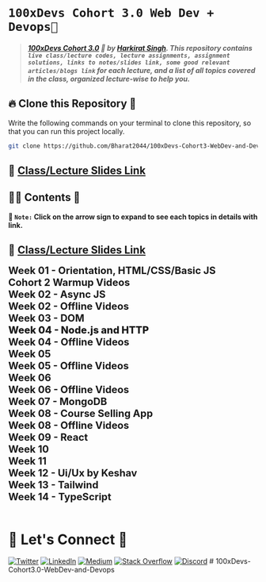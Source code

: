 # **`100xDevs Cohort 3.0 Web Dev + Devops🚀`**

> #### **_[100xDevs Cohort 3.0](https://app.100xdevs.com/) 🚀 by [Harkirat Singh](https://x.com/kirat_tw). This repository contains `live class/lecture codes, lecture assignments, assignment solutions, links to notes/slides link, some good relevant articles/blogs link` for each lecture, and a list of all topics covered in the class, organized lecture-wise to help you._**

<!-- ## [`100xDevs (Harkirat) Cohort 3.0 Web3` GitHub Repository Link](https://github.com/Bharat2044/100xDevs-Cohort3-Web3) -->

## 🔥 **Clone this Repository** 💫

Write the following commands on your terminal to clone this repository, so that you can run this project locally.

```bash
git clone https://github.com/Bharat2044/100xDevs-Cohort3-WebDev-and-Devops.git
```

## 🔗 [**Class/Lecture Slides Link**](./Lecture%20Slides.md)

## 👨‍💻 **Contents** 👀

**📌 `Note:` Click on the arrow sign to expand to see each topics in details with link.**

## 🔗 [**Class/Lecture Slides Link**](./Lecture%20Slides.md)

<details>
<summary style="display: inline; font-size: 20px; font-weight: 700; cursor: pointer;" title="Click on me to Expand">Week 01 - Orientation, HTML/CSS/Basic JS</summary>

## 📚 [ Week 01 - Orientation, HTML/CSS/Basic JS](./Week%2001%20-%20Orientation,%20HTML,CSS,Basic%20JS/)

### 💻 [**1.1 - Web Dev + Devops Orientation**](./Week%2001%20-%20Orientation,%20HTML,CSS,Basic%20JS/1.1%20-%20Web%20Dev%20+%20Devops%20Orientation/)

> **`Topics Covered:` HTML Basic -** Tags, Attributes, title, body, div, span, h1-h6, b, i, u, br, a, center, img, input, button... & **CSS Basic -** inline css, external css, color, background-color, selectors, class, id, font-size, font-weigth, border, padding, margin, flexbox... & **Build some part of VS Code Landing Page**.

-   👨‍💻 [**Lecture Codes**](./Week%2001%20-%20Orientation,%20HTML,CSS,Basic%20JS/1.1%20-%20Web%20Dev%20+%20Devops%20Orientation/Lecture%20Codes/)
-   📖 [**Notes/Slides & Articles/Blogs Link**](./Week%2001%20-%20Orientation,%20HTML,CSS,Basic%20JS/1.1%20-%20Web%20Dev%20+%20Devops%20Orientation/1.1%20-%20Web%20Dev%20+%20Devops%20Orientation%20Notes.md)
-   📝 [**Lecture Assignment**](./Week%2001%20-%20Orientation,%20HTML,CSS,Basic%20JS/1.1%20-%20Web%20Dev%20+%20Devops%20Orientation/1.1%20-%20Web%20Dev%20+%20Devops%20Orientation%20Assignment.md)
-   🖥️ [**Assignment Solution**](./Week%2001%20-%20Orientation,%20HTML,CSS,Basic%20JS/1.1%20-%20Web%20Dev%20+%20Devops%20Orientation/Assignment%20Solution/)
    -   [VS Code Landing Page Clone Live Link 🚀](https://vscode-clone-bharat.vercel.app/)

### 💻 [**1.2 - Basics of JavaScript**](./Week%2001%20-%20Orientation,%20HTML,CSS,Basic%20JS/1.2%20-%20Basics%20of%20JavaScript/)

> **`Topics Covered:` JavaScript Basic -** Interpreted, Compiled Time Language, Dynamically Typed, Single threaded, Multithreading, Garbage collector, JavaScript Synatx, Variables, var, let, const, datatypes, numer, string, boolean, operators, functions, if/else, loops, objects, arrays, array of objects, object of objects, problem solving and solved assignment problems.

-   👨‍💻 [**Lecture Codes**](./Week%2001%20-%20Orientation,%20HTML,CSS,Basic%20JS/1.2%20-%20Basics%20of%20JavaScript/Lecture%20Codes/)
-   📖 [**Notes/Slides & Articles/Blogs Link**](./Week%2001%20-%20Orientation,%20HTML,CSS,Basic%20JS/1.2%20-%20Basics%20of%20JavaScript/1.2%20-%20Basics%20of%20JavaScript%20Notes.md)
-   📝 [**Lecture Assignment**](./Week%2001%20-%20Orientation,%20HTML,CSS,Basic%20JS/1.2%20-%20Basics%20of%20JavaScript/1.2%20-%20Basics%20of%20JavaScript%20Assignment.md)
-   🖥️ [**Assignment Solution**](./Week%2001%20-%20Orientation,%20HTML,CSS,Basic%20JS/1.2%20-%20Basics%20of%20JavaScript/Assignment%20Solution/)
    -   [Zerodha Landing Page Clone Live Link 🚀](https://zerodha-clone-bharat.vercel.app/)

</details>

<details>
<summary style="display: inline; font-size: 20px; font-weight: 700; cursor: pointer;" title="Click on me to Expand">Cohort 2 Warmup Videos</summary>

## 📚 [Cohort 2 Warmup Videos](./Cohort%202%20Warmup%20Videos/)

> **`Topics Covered`: VS Code Installation & HTML Basic -** Tags, Attributes, Heading(h1-h6), div, span, title, body, head, p, img, a, input, button,b, br, center... & **CSS Basic -** Inline CSS, color, id, class, selector, color, background-color, font-size, font-weight, padding, margin, text-align, border, border-radius, box-shadow, float, flexbox & **Build Some Part of Zerodha Landing Page**.

-   💻 [**Intro, Setting up your IDE**](./Cohort%202%20Warmup%20Videos/1.%20Intro,%20Setting%20up%20your%20IDE/)
-   💻 [**Basic HTML (Tags and Attributes)**](./Cohort%202%20Warmup%20Videos/2.%20Basic%20HTML%20-%20Tags%20and%20Attributes/)
-   💻 [**Basic CSS**](./Cohort%202%20Warmup%20Videos/3.%20Basic%20CSS/)
-   📖 [**Notes/Slides & Articles/Blogs Link**](./Cohort%202%20Warmup%20Videos/Cohort%202%20Warmup%20Videos%20Notes.md)
-   📝 [**Lecture Assignment**](./Cohort%202%20Warmup%20Videos/Cohort%202%20Warmup%20Videos%20Assignment.md)
-   👨‍💻 [**Assignment Solution**](./Cohort%202%20Warmup%20Videos/Assignment%20Solution/)
    -   [Zerodha Landing Page Clone Live Link 🚀](https://zerodha-clone-bharat.vercel.app/)
    -   [Portfolio Returns Calculator Live Link 🚀](https://compound-interest-calculator-psi.vercel.app/)

</details>

<details>
<summary style="display: inline; font-size: 20px; font-weight: 700; cursor: pointer;" title="Click on me to Expand">Week 02 - Async JS</summary>

## 📚 [Week 02 - Async JS](./Week%2002%20-%20Async%20JS/)

### 💻 [**2.1 - Async JS**](./Week%2002%20-%20Async%20JS/2.1%20-%20Async%20JS/)

> **`Topics Covered:`** Synchronous, Asynchronous Code, I/O heavy operations, fs Module, fs.readFile, fs.readFileSync, I/O bound tasks vs CPU bound tasks, Functional Arguments, Callbacks, setTimeout, Call Stack... & Solve Some Problems.

-   👨‍💻 [**Lecture Codes**](./Week%2002%20-%20Async%20JS/2.1%20-%20Async%20JS/Lecture%20Codes/)
-   📖 [**Notes/Slides & Articles/Blogs Link**](./Week%2002%20-%20Async%20JS/2.1%20-%20Async%20JS/2.1%20-%20Async%20JS%20Notes.md)
-   📝 [**Lecture Assignment**](./Week%2002%20-%20Async%20JS/2.1%20-%20Async%20JS/2.1%20-%20Async%20JS%20Assignment.md)
-   🖥️ [**Assignment Solution**](./Week%2002%20-%20Async%20JS/2.1%20-%20Async%20JS/Assignment%20Solution/)

### 💻 [**2.2 - Promises**](./Week%2002%20-%20Async%20JS/2.2%20-%20Promises/)

> **`Topics Covered:`** Class and Object, Date & Map Class, Callback, setTimeOut, Promise Class, Creating promisified version of fs.readFile and Solve Some Problems.

-   👨‍💻 [**Lecture Codes**](./Week%2002%20-%20Async%20JS/2.2%20-%20Promises/Lecture%20Codes/)
-   📖 [**Notes/Slides & Articles/Blogs Link**](./Week%2002%20-%20Async%20JS/2.2%20-%20Promises/2.2%20-%20Promises%20Notes.md)
-   📝 [**Lecture Assignment**](./Week%2002%20-%20Async%20JS/2.2%20-%20Promises/2.2%20-%20Promises%20Assignment.md)
-   🖥️ [**Assignment Solution**](./Week%2002%20-%20Async%20JS/2.2%20-%20Promises/Assignment%20Solution/)

</details>

<details>
<summary style="display: inline; font-size: 20px; font-weight: 700; cursor: pointer;" title="Click on me to Expand">Week 02 - Offline Videos</summary>

## 📚 [Week 02 - Offline Videos](./Week%2002%20-%20Offline%20Videos/)

> **`Topics Covered:`** Node.js Installation, Linux Command Basic and Advanced(cd, pwd, ls, touch, mkdir, rm, mv, cat, cp, chmod, echo, head, tail, |, wc, grep, history), Bash Scripting, Vim Editor, How to solve Assignment, Solve Basic CSS Assignment, VSCode Landing Page, Callback Hell, setTimeout(), async/await, Promisified Version of readFile using async/await and Solved Some Problems

-   💻 [**1. Bash and Terminals (Basics)**](<./Week%2002%20-%20Offline%20Videos/1.%20Bash%20and%20Terminals%20(Basics)>)
-   💻 [**2. Bash Advance (Laisha)**](./Week%2002%20-%20Offline%20Videos/2.%20Bash%20Advance/)
-   💻 [**3. Installing Node.js, How to solve an assignment**](./Week%2002%20-%20Offline%20Videos/3.%20Installing%20Node.js,%20How%20to%20solve%20an%20assignment/)
-   💻 [**4. Solving VSCode Assignment**](./Week%2002%20-%20Offline%20Videos/4.%20Solving%20VSCode%20Assignment/)
-   💻 [**5. Callback hell, Rejects and async-await**](./Week%2002%20-%20Offline%20Videos/5.%20Callback%20hell,%20Rejects%20and%20async-await/)
-   📖 [**Notes/Slides & Articles/Blogs Link**](./Week%2002%20-%20Offline%20Videos/Week%2002%20-%20Offline%20Videos%20Notes.md)
-   📝 [**Lecture Assignment**](./Week%2002%20-%20Offline%20Videos/Week%2002%20-%20Offline%20Videos%20Assignment.md)
-   🖥️ [**Assignment Solution**](./Week%2002%20-%20Offline%20Videos/Assignment%20Solution/)
    -   [Whole Page of VS Code Clone Live Link 🚀](https://vscode-clone-bharat.vercel.app/)
-   📒[**Cohort 3.0 - GitHub Assignment Repository Link**](https://github.com/100xdevs-cohort-3/assignments)

</details>

<details>
<summary style="display: inline; font-size: 20px; font-weight: 700; cursor: pointer;" title="Click on me to Expand">Week 03 - DOM</summary>

## 📚 [Week 03 - DOM](./Week%2003%20-%20DOM/)

### 💻 [**3.1 - DOM Simple**](./Week%2003%20-%20DOM/3.1%20-%20DOM%20Simple/)

> **`Topics Covered:`** What is DOM, Why DOM, Static HTML, Dynamic HTML, Fetching Elements(querySelector, querySelectorAll, getElementById, getElementByClassName, getElementsByClassName), Updating elements(Create Stop Watch), Deleting elements(removeChild), Adding elements(createElement, appendChild) and Build Simple Todo App.

-   👨‍💻 [**Lecture Codes**](./Week%2003%20-%20DOM/3.1%20-%20DOM%20Simple/Lecture%20Codes/)
-   📖 [**Notes/Slides & Articles/Blogs Link**](./Week%2003%20-%20DOM/3.1%20-%20DOM%20Simple/Week%2003%20-%20DOM%20Manipulation%20Notes.md)
-   📝 [**Lecture Assignment**](./Week%2003%20-%20DOM/3.1%20-%20DOM%20Simple/Week%2003%20-%20DOM%20Manipulation%20Assignment.md)
-   🖥️ [**Assignment Solution**](./Week%2003%20-%20DOM/3.1%20-%20DOM%20Simple/Assignment%20Solution/)
    -   [Todo App using JavaScript Live Link 🚀](https://todo-list-bharat.vercel.app/)

### 💻 [**3.2 - DOM Advance**](./Week%2003%20-%20DOM/3.2%20-%20DOM%20Advance/)

> **`Topics Covered:`** Complex DOM Manipulation, State Derived Frontends, State Derived Rendering, Component, State variable, render, and Build Simple Todo App with Add, Update and Delete Functionality.

-   👨‍💻 [**Lecture Codes**](./Week%2003%20-%20DOM/3.2%20-%20DOM%20Advance/Lecture%20Codes/)
-   📖 [**Notes/Slides & Articles/Blogs Link**](./Week%2003%20-%20DOM/3.2%20-%20DOM%20Advance/3.2%20-%20DOM%20Advance%20Notes.md)
-   📝 [**Lecture Assignment**](./Week%2003%20-%20DOM/3.2%20-%20DOM%20Advance/3.2%20-%20DOM%20Advance%20Assignment.md)
-   🖥️ [**Assignment Solution**](./Week%2003%20-%20DOM/3.2%20-%20DOM%20Advance/Assignment%20Solution/)
    -   [Todo App using ReactJS Live Link 🚀](https://todo-list2-bharat.vercel.app/)

</details>

<details>
<summary style="display: inline; font-size: 20px; font-weight: 800; cursor: pointer;" title="Click on me to Expand">Week 04 - Node.js and HTTP</summary>

## 📚 [Week 04 - Node.js and HTTP](./Week%2004%20-%20Node.js%20and%20HTTP/)

### 💻 [**4.1 - Node.js, Bun and JS Runtimes**](./Week%2004%20-%20Node.js%20and%20HTTP/4.1%20-%20Node.js,%20Bun%20and%20JS%20Runtimes/)

> **`Topics Covered:`** What is Node.js, V8 Engine, Bun JavaScript Runtime, Node.js Project, npm, chalk module, Internal and External Packages, `package.json` & `package-lock.json` file & Solved Some Problems.

-   👨‍💻 [**Lecture Codes**](./Week%2004%20-%20Node.js%20and%20HTTP/4.1%20-%20Node.js,%20Bun%20and%20JS%20Runtimes/Lecture%20Codes/)
-   📖 [**Notes/Slides & Articles/Blogs Link**](./Week%2004%20-%20Node.js%20and%20HTTP/4.1%20-%20Node.js,%20Bun%20and%20JS%20Runtimes/4.1%20-%20Node.js,%20Bun%20and%20JS%20Runtimes%20Notes.md)
-   📝 [**Lecture Assignment**](./Week%2004%20-%20Node.js%20and%20HTTP/4.1%20-%20Node.js,%20Bun%20and%20JS%20Runtimes/4.1%20-%20Node.js,%20Bun%20and%20JS%20Runtimes%20Assignment.md)
-   🖥️ [**Assignment Solution**](./Week%2004%20-%20Node.js%20and%20HTTP/4.1%20-%20Node.js,%20Bun%20and%20JS%20Runtimes/Assignment%20Solution/)

### 💻 [**4.2 - HTTP Servers**](./Week%2004%20-%20Node.js%20and%20HTTP/4.2%20-%20HTTP%20Servers/)

> **`Topics Covered:`** HTTP Protocols, Request Response Model, Ports, Methods (GET, POST, PUT, DELETE), Response, Status Code, (2xx, 3xx, 4xx, 5xx), Body, Routes, Headers, Clients (Browser & Postman) and Created our First HTTP Server using Express.

-   👨‍💻 [**Lecture Codes**](./Week%2004%20-%20Node.js%20and%20HTTP/4.2%20-%20HTTP%20Servers/Lecture%20Codes/)
-   📖 [**Notes/Slides & Articles/Blogs Link**](./Week%2004%20-%20Node.js%20and%20HTTP/4.2%20-%20HTTP%20Servers/4.2%20-%20HTTP%20Servers%20Notes.md)
-   📝 [**Lecture Assignment**](./Week%2004%20-%20Node.js%20and%20HTTP/4.2%20-%20HTTP%20Servers/4.2%20-%20HTTP%20Servers%20Assignment.md)
-   🖥️ [**Assignment Solution**](./Week%2004%20-%20Node.js%20and%20HTTP/4.2%20-%20HTTP%20Servers/Assignment%20Solution/)
    - [Todo App Project🚀](./Week%2004%20-%20Node.js%20and%20HTTP/4.2%20-%20HTTP%20Servers/Assignment%20Solution/Assignment%201%20Solution%20-%20todo%20app/)
    - [File Based Todo App Project🚀](./Week%2004%20-%20Node.js%20and%20HTTP/4.2%20-%20HTTP%20Servers/Assignment%20Solution/Assignment%202%20Solution%20-%20file%20based%20todo%20app/)

</details>

<details>
<summary style="display: inline; font-size: 20px; font-weight: 700; cursor: pointer;" title="Click on me to Expand">Week 04 - Offline Videos

</summary>

## 📚 [Week 04 - Offline Videos](./Week%2004%20-%20Offline%20Videos/)

> **`Topics Covered:`** What and Why express?, Create HTTP Server using Express, Request Methods(GET, POST, PUT, DELETE) Status Code(200, 404, 500, 411, 403), Create Hospital Game Backend. What and Why is Middleware? and Solved Some Problems.

-   💻 [**Express and HTTP Server | Postman**](./Week%2004%20-%20Offline%20Videos/1.%20Express%20and%20HTTP%20Server,%20Postman/)
-   💻 [**Middleware**](./Week%2004%20-%20Offline%20Videos/2.%20Middleware/)
-   📖 [**Notes/Slides & Articles/Blogs Link**](./Week%2004%20-%20Offline%20Videos/Week%2004%20-%20Offline%20Videos%20Notes.md)
-   📝 [**Lecture Assignment**](./Week%2004%20-%20Offline%20Videos/Week%2004%20-%20Offline%20Videos%20Assignment.md)
-   👨‍💻 [**Assignment Solution**](./Week%2004%20-%20Offline%20Videos/Assignment%20Solution/)

</details>

<details>
<summary style="display: inline; font-size: 20px; font-weight: 700; cursor: pointer;" title="Click on me to Expand">Week 05</summary>

## 📚 [Week 05](./Week%2005/)

### 💻 [**5.1 - Headers, Query params and Express**](./Week%2005/5.1%20-%20Headers,%20Query%20params%20and%20Express/)

> **`Topics Covered:`** Recap Last Week(Domain name/IP, Port, Methods, Plaintext vs JSON vs HTML response, Status Codes, Body, Routes, Express), Headers, Fetch API in the Browser, Axios, Query params, Creating our own HTTP Server using Express.

-   👨‍💻 [**Lecture Codes**](./Week%2005/5.1%20-%20Headers,%20Query%20params%20and%20Express/Lecture%20Codes/)
-   📖 [**Notes/Slides & Articles/Blogs Link**](./Week%2005/5.1%20-%20Headers,%20Query%20params%20and%20Express/5.1%20-%20Headers,%20Query%20params%20and%20Express%20Notes.md)
-   📝 [**Lecture Assignment**](./Week%2005/5.1%20-%20Headers,%20Query%20params%20and%20Express/5.1%20-%20Headers,%20Query%20params%20and%20Express%20Assignment.md)
-   🖥️ [**Assignment Solution**](./Week%2005/5.1%20-%20Headers,%20Query%20params%20and%20Express/Assignment%20Solution/)

### 💻 [**5.2 - Middlewares and Cors**](./Week%2005//5.2%20-%20Middlewares%20and%20Cors/)

> **`Topics Covered:`** What and Why Middlewares and How it works?, Route specific middlewares, Inline and Global Middlewares, Commonly used middlewares(`express.json()`, `bodyParser.json()`), `CORS` - Cross origin resource sharing, Why CORS? and Solved Some Problems.

-   👨‍💻 [**Lecture Codes**](./Week%2005//5.2%20-%20Middlewares%20and%20Cors/Lecture%20Codes/)
-   📖 [**Notes/Slides & Articles/Blogs Link**](./Week%2005//5.2%20-%20Middlewares%20and%20Cors/5.2%20-%20Middlewares%20and%20Cors%20Notes.md)
-   📝 [**Lecture Assignment**](./Week%2005//5.2%20-%20Middlewares%20and%20Cors/5.2%20-%20Middlewares%20and%20Cors%20Assignment.md)
-   🖥️ [**Assignment Solution**](./Week%2005//5.2%20-%20Middlewares%20and%20Cors/Assignment%20Solution/)

</details>

<details>
<summary style="display: inline; font-size: 20px; font-weight: 700; cursor: pointer;" title="Click on me to Expand">Week 05 - Offline Videos</summary>

## 📚 [Week 05 - Offline Videos](./Week%2005%20-%20Offline%20Videos/)

> **`Topics Covered:`** Git & GitHub in details, Arrow Functions, map(), reduce(), fetch API, Axios Library, GET, POST, PUT, DELETE request and solved som problems.

-   💻 [**Git and Github**](./Week%2005%20-%20Offline%20Videos/1.%20Git%20and%20Github/)
-   💻 [**Map, Filter and Arrow fns**](./Week%2005%20-%20Offline%20Videos/2.%20Map,%20Filter%20and%20Arrow%20fns/)
-   💻 [**Axios vs Fetch**](./Week%2005%20-%20Offline%20Videos/3.%20Axios%20vs%20Fetch/)
-   📖 [**Notes/Slides & Articles/Blogs Link**](./Week%2005%20-%20Offline%20Videos/Week%2005%20-%20Offline%20Videos%20Notes.md)
-   📝 [**Lecture Assignment**](./Week%2005%20-%20Offline%20Videos/Week%2005%20-%20Offline%20Videos%20Assignment.md)
-   👨‍💻 [**Assignment Solution**](./Week%2005%20-%20Offline%20Videos/Assignment%20Solution/)

</details>

<details>
<summary style="display: inline; font-size: 20px; font-weight: 700; cursor: pointer;" title="Click on me to Expand">Week 06</summary>

## 📚 [Week 06](./Week%2006/)

### 💻 [**6.1 - HTTP Deep Dive**](./Week%2006/6.1%20-%20HTTP%20Deep%20Dive/)

> **`Topics Covered:`** What is authentication?, Auth workflow, Create an express app, Tokens and JWT (JSON Web tokens) based authentication, Tokens vs JWTs, Authorization header.

-   👨‍💻 [**Lecture Codes**](./Week%2006/6.1%20-%20HTTP%20Deep%20Dive/Lecture%20Codes/)
-   📖 [**Notes/Slides & Articles/Blogs Link**](./Week%2006/6.1%20-%20HTTP%20Deep%20Dive/6.1%20-%20HTTP%20Deep%20Dive%20Notes.md)
-   📝 [**Lecture Assignment**](./Week%2006/6.1%20-%20HTTP%20Deep%20Dive/6.1%20-%20HTTP%20Deep%20Dive%20Assignment.md)
-   🖥️ [**Assignment Solution**](./Week%2006/6.1%20-%20HTTP%20Deep%20Dive/Assignment%20Solution/)

### 💻 [**6.2 - Auth and Connecting FE to BE**](./Week%2006/6.2%20-%20Auth%20and%20Connecting%20FE%20to%20BE/)

> **`Topics Covered:`** Revision of Week 6.1, Auth Middleware, logger request, LocalStorage, Connecting Frontend with Backend for Auth App...

-   👨‍💻 [**Lecture Codes**](./Week%2006/6.2%20-%20Auth%20and%20Connecting%20FE%20to%20BE/Lecture%20Codes/)
-   📖 [**Notes/Slides & Articles/Blogs Link**](./Week%2006/6.2%20-%20Auth%20and%20Connecting%20FE%20to%20BE/6.2%20-%20Auth%20and%20Connecting%20FE%20to%20BE%20Notes.md)
-   📝 [**Lecture Assignment**](./Week%2006/6.2%20-%20Auth%20and%20Connecting%20FE%20to%20BE/6.2%20-%20Auth%20and%20Connecting%20FE%20to%20BE%20Assignment.md)
-   🖥️ [**Assignment Solution**](./Week%2006/6.2%20-%20Auth%20and%20Connecting%20FE%20to%20BE/Assignment%20Solution/)
    - [Auth App Project🚀](./Week%2006/6.2%20-%20Auth%20and%20Connecting%20FE%20to%20BE/Assignment%20Solution/Assignment%201%20Solution%20-%20Auth%20App/)
    - [Todo App Backend Project🚀](./Week%2006/6.2%20-%20Auth%20and%20Connecting%20FE%20to%20BE/Assignment%20Solution/Assignment%202%20Solution%20-%20Todo%20App/)

</details>

<details>
<summary style="display: inline; font-size: 20px; font-weight: 700; cursor: pointer;" title="Click on me to Expand">Week 06 - Offline Videos</summary>

## 📚 [Week 06 - Offline Videos](./Week%2006%20-%20Offline%20Videos/)

> **`Topics Covered:`** JWT, Auth, tokens, sign(), decode(), verify() method Error Handling using try/catch block, Input Validation using Zod, MongoDB Installation and Solved Some Problems.

-   💻 [**JWT and Auth Recap**](./Week%2006%20-%20Offline%20Videos/1.%20JWT%20and%20Auth%20Recap/)
-   💻 [**Mongo Installation**](./Week%2006%20-%20Offline%20Videos/2.%20Mongo%20Installation/)
-   📖 [**Notes/Slides & Articles/Blogs Link**](./Week%2006%20-%20Offline%20Videos/Week%2006%20-%20Offline%20Videos%20Notes.md)
-   📝 [**Lecture Assignment**](./Week%2006%20-%20Offline%20Videos/Week%2006%20-%20Offline%20Videos%20Assignment.md)
-   👨‍💻 [**Assignment Solution**](./Week%2006%20-%20Offline%20Videos/Assignment%20Solution/)

</details>

<details>
<summary style="display: inline; font-size: 20px; font-weight: 700; cursor: pointer;" title="Click on me to Expand">Week 07 - MongoDB</summary>

## 📚 [Week 07 - MongoDB](./Week%2007%20-%20MongoDB/)

### 💻 [**7.1 - MongoDB**](./Week%2007%20-%20MongoDB/7.1%20-%20MongoDB/)

> **`Topics Covered:`** What is authentication?, Auth workflow, Create an express app, Tokens and JWT (JSON Web tokens) based authentication, Tokens vs JWTs, Authorization header.

-   👨‍💻 [**Lecture Codes**](./Week%2007%20-%20MongoDB/7.1%20-%20MongoDB/Lecture%20Codes/)
-   📖 [**Notes/Slides & Articles/Blogs Link**](./Week%2007%20-%20MongoDB/7.1%20-%20MongoDB/7.1%20-%20MongoDB%20Notes.md)
-   📝 [**Lecture Assignment**](./Week%2007%20-%20MongoDB/7.1%20-%20MongoDB/7.1%20-%20MongoDB%20Assignment.md)
-   🖥️ [**Assignment Solution**](./Week%2007%20-%20MongoDB/7.1%20-%20MongoDB/Assignment%20Solution/)

### 💻 [**7.2 - Passwords, Zod**](./Week%2007%20-%20MongoDB/7.2%20-%20Passwords,%20Zod/)

> **`Topics Covered:`** Recap of Week 7.1, What is Hashing and Why?, Salting, bcrypt algorithm, Error Handling using try-catch, Input Validation using Zod, ans solved signin and signup endpoints.

-   👨‍💻 [**Lecture Codes**](./Week%2007%20-%20MongoDB/7.2%20-%20Passwords,%20Zod/Lecture%20Codes/)
-   📖 [**Notes/Slides & Articles/Blogs Link**](./Week%2007%20-%20MongoDB/7.2%20-%20Passwords,%20Zod/7.2%20-%20Passwords,%20Zod%20Notes.md)
-   📝 [**Lecture Assignment**](./Week%2007%20-%20MongoDB/7.2%20-%20Passwords,%20Zod/7.2%20-%20Passwords,%20Zod%20Assignment.md)
-   🖥️ [**Assignment Solution**](./Week%2007%20-%20MongoDB/7.2%20-%20Passwords,%20Zod/Assignment%20Solution/)
    - [Todo App Backend Project🚀](./Week%2007%20-%20MongoDB/7.2%20-%20Passwords,%20Zod/Assignment%20Solution/Assignment%202%20Solution%20-%20Todo%20App/)

</details>

<details>
<summary style="display: inline; font-size: 20px; font-weight: 700; cursor: pointer;" title="Click on me to Expand">Week 08 - Course Selling App</summary>

## 📚 [Week 08 - Course Selling App](./Week%2008%20-%20Course%20Selling%20App/)

### 💻 [**8.1 - Backend of Course Selling App**](./Week%2008%20-%20Course%20Selling%20App/8.1%20-%20Backend%20of%20Course%20Selling%20App/)

> **`Topics Covered:`** Created some backend of a `Course Selling App`, project file structure & explore `p5.js-web-editor` github repository.

-   👨‍💻 [**Lecture Codes**](./Week%2008%20-%20Course%20Selling%20App/8.1%20-%20Backend%20of%20Course%20Selling%20App/Lecture%20Codes/)
-   📖 [**Notes/Slides & Articles/Blogs Link**](./Week%2008%20-%20Course%20Selling%20App/8.1%20-%20Backend%20of%20Course%20Selling%20App/8.1%20-%20Backend%20of%20Course%20Selling%20App%20Notes.md)
-   📝 [**Lecture Assignment**](./Week%2008%20-%20Course%20Selling%20App/8.1%20-%20Backend%20of%20Course%20Selling%20App/8.1%20-%20Backend%20of%20Course%20Selling%20App%20Assignment.md)
-   🖥️ [**Assignment Solution**](./Week%2008%20-%20Course%20Selling%20App/8.1%20-%20Backend%20of%20Course%20Selling%20App/Assignment%20Solution/)
    - [Course Selling App Backend Project🚀](./Week%2008%20-%20Course%20Selling%20App/8.1%20-%20Backend%20of%20Course%20Selling%20App/Assignment%20Solution/Assignment%201%20Solution%20-%20Course-Selling-App/)

### 💻 [**8.2 - Backend of Course Selling App - Part 2**](./Week%2008%20-%20Course%20Selling%20App/8.2%20-%20Backend%20of%20Course%20Selling%20App%20-%20Part%202/)

> **`Topics Covered:`** Created complete backend of a `Course Selling App`.

-   👨‍💻 [**Lecture Codes**](./Week%2008%20-%20Course%20Selling%20App/8.2%20-%20Backend%20of%20Course%20Selling%20App%20-%20Part%202/Lecture%20Codes/)
-   📖 [**Notes/Slides & Articles/Blogs Link**](./Week%2008%20-%20Course%20Selling%20App/8.2%20-%20Backend%20of%20Course%20Selling%20App%20-%20Part%202/8.2%20-%20Backend%20of%20Course%20Selling%20App%20-%20Part%202%20Notes.md)
-   📝 [**Lecture Assignment**](./Week%2008%20-%20Course%20Selling%20App/8.2%20-%20Backend%20of%20Course%20Selling%20App%20-%20Part%202/8.2%20-%20Backend%20of%20Course%20Selling%20App%20-%20Part%202%20Assignment.md)
-   🖥️ [**Assignment Solution**](./Week%2008%20-%20Course%20Selling%20App/8.2%20-%20Backend%20of%20Course%20Selling%20App%20-%20Part%202/Assignment%20Solution/)

</details>

<details>
<summary style="display: inline; font-size: 20px; font-weight: 700; cursor: pointer;" title="Click on me to Expand">Week 08 - Offline Videos</summary>

## 📚 [Week 08 - Offline Videos](./Week%2008%20-%20Offline%20Videos/)

### 💻 [**Mongo Deep Dive**](/Week%2008%20-%20Offline%20Videos/Mongo%20Deep%20Dive/)

> **`Topics Covered:`** What and Why databases?, What is MongoDB?, Some good examples, and Created some backend of a `Course Selling Website`.

-   👨‍💻 [**Lecture Codes**](/Week%2008%20-%20Offline%20Videos/Mongo%20Deep%20Dive/Lecture%20Codes/)
-   📖 [**Notes/Slides & Articles/Blogs Link**](/Week%2008%20-%20Offline%20Videos/Mongo%20Deep%20Dive/Mongo%20Deep%20dive%20Notes.md)
-   📝 [**Lecture Assignment**](/Week%2008%20-%20Offline%20Videos/Mongo%20Deep%20Dive/Mongo%20Deep%20dive%20Assignment.md)
-   🖥️ [**Assignment Solution**](/Week%2008%20-%20Offline%20Videos/Mongo%20Deep%20Dive/Assignment%20Solution/)

</details>

<details>
<summary style="display: inline; font-size: 20px; font-weight: 700; cursor: pointer;" title="Click on me to Expand">Week 09 - React</summary>

## 📚 [Week 09 - React](./Week%2009%20-%20React/)

### 💻 [**9.1 - React Basics**](./Week%2009%20-%20React/9.1%20-%20React%20Basics/)

> **`Topics Covered:`** What and Why `React`, Components, State, Re-rendering, What is JSX?, useState, Create `Counter-App` using 3 diffenrnt way 1. DOM, 2. state and component and 3. React, Create Simple Todo App using React.

-   👨‍💻 [**Lecture Codes**](./Week%2009%20-%20React/9.1%20-%20React%20Basics/Lecture%20Codes/)
-   📖 [**Notes/Slides & Articles/Blogs Link**](./Week%2009%20-%20React/9.1%20-%20React%20Basics/9.1%20-%20React%20Basics%20Notes.md)
-   📝 [**Lecture Assignment**](./Week%2009%20-%20React/9.1%20-%20React%20Basics/9.1%20-%20React%20Basics%20Assignment.md)
-   🖥️ [**Assignment Solution**](./Week%2009%20-%20React/9.1%20-%20React%20Basics/Assignment%20Solution/)
    - [Todo App Project🚀](./Week%2009%20-%20React/9.1%20-%20React%20Basics/Assignment%20Solution/Assignment%202%20Solution%20-%20Hard%20Todo%20App/)

### 💻 [**9.2 - React useState**](./Week%2009%20-%20React/9.2%20-%20React%20useState/)

> **`Topics Covered:`** useState and useEffect Hooks, Conditional Rendering, Props, useState Cleanup, Dependency Array, Mounting, Unmounting, Rendering, Create Countdown App...

-   👨‍💻 [**Lecture Codes**](./Week%2009%20-%20React/9.2%20-%20React%20useState/Lecture%20Codes/)
-   📖 [**Notes/Slides & Articles/Blogs Link**](./Week%2009%20-%20React/9.2%20-%20React%20useState/9.2%20-%20React%20useState%20Notes.md)
-   📝 [**Lecture Assignment**](./Week%2009%20-%20React/9.2%20-%20React%20useState/9.2%20-%20React%20useState%20Assignment.md)
-   🖥️ [**Assignment Solution**](./Week%2009%20-%20React/9.2%20-%20React%20useState/Assignment%20Solution/)
    - [Counter App Project🚀](./Week%2009%20-%20React/9.2%20-%20React%20useState/Assignment%20Solution/Assignment%201%20Solution%20-%20Counter%20App/)

### 💻 [**9.3 - React From Basic Part 1 (Recorded)**](./Week%2009%20-%20React/9.3%20-%20React%20From%20Basic%20Part%201%20(Recorded)/)

> **`Topics Covered:`** Create React project locally, Components, Hooks(useState, useEffect), dependency array, cleanup functions, fetch data from API, re-render, props, conditional-rendering...

-   👨‍💻 [**Lecture Codes**](./Week%2009%20-%20React/9.3%20-%20React%20From%20Basic%20Part%201%20(Recorded)/Lecture%20Codes/)
-   📖 [**Notes/Slides & Articles/Blogs Link**](./Week%2009%20-%20React/9.3%20-%20React%20From%20Basic%20Part%201%20(Recorded)/9.3%20-%20React%20From%20Basic%20Part%201%20(Recorded)%20Notes.md)
-   📝 [**Lecture Assignment**](./Week%2009%20-%20React/9.3%20-%20React%20From%20Basic%20Part%201%20(Recorded)/9.3%20-%20React%20From%20Basic%20Part%201%20(Recorded)%20Assignment.md)
-   🖥️ [**Assignment Solution**](./Week%2009%20-%20React/9.3%20-%20React%20From%20Basic%20Part%201%20(Recorded)/Assignment%20Solution/)

### 💻 [**9.4 - React From Basic Part 2 (Recorded)**](./Week%2009%20-%20React/9.4%20-%20React%20From%20Basic%20Part%202%20(Recorded)/)

> **`Topics Covered:`** children-props, lists and keys, inline styling, class-based vs functional component, lifecycle methods, error boundary, react fragment and create some small app...

-   👨‍💻 [**Lecture Codes**](./Week%2009%20-%20React/9.4%20-%20React%20From%20Basic%20Part%202%20(Recorded)/Lecture%20Codes/)
-   📖 [**Notes/Slides & Articles/Blogs Link**](./Week%2009%20-%20React/9.4%20-%20React%20From%20Basic%20Part%202%20(Recorded)/9.4%20-%20React%20From%20Basic%20Part%202%20(Recorded)%20Notes.md)
-   📝 [**Lecture Assignment**](./Week%2009%20-%20React/9.4%20-%20React%20From%20Basic%20Part%202%20(Recorded)/9.4%20-%20React%20From%20Basic%20Part%202%20(Recorded)%20Assignment.md)
-   🖥️ [**Assignment Solution**](./Week%2009%20-%20React/9.4%20-%20React%20From%20Basic%20Part%202%20(Recorded)/Assignment%20Solution/)

</details>

<details>
<summary style="display: inline; font-size: 20px; font-weight: 700; cursor: pointer;" title="Click on me to Expand">Week 10</summary>

## 📚 [Week 10](./Week%2010/)

### 💻 [**10.1 - React Part 2 (SPAs, Routing)**](./Week%2010/10.1%20-%20React%20Part%202%20(SPAs,%20Routing)/)

> **`Topics Covered:`** Single Page Application, Routing(react-router-dom), Layout, useRef Hook, why we need useRef hook, and Create a Clock with start and stop functionality using useRef.

-   👨‍💻 [**Lecture Codes**](./Week%2010/10.1%20-%20React%20Part%202%20(SPAs,%20Routing)/Lecture%20Codes/)
-   📖 [**Notes/Slides & Articles/Blogs Link**](./Week%2010/10.1%20-%20React%20Part%202%20(SPAs,%20Routing)/10.1%20-%20React%20Part%202%20(SPAs,%20Routing)%20Notes.md)
-   📝 [**Lecture Assignment**](./Week%2010/10.1%20-%20React%20Part%202%20(SPAs,%20Routing)/10.1%20-%20React%20Part%202%20(SPAs,%20Routing)%20Assignment.md)
-   🖥️ [**Assignment Solution**](./Week%2010/10.1%20-%20React%20Part%202%20(SPAs,%20Routing)/Assignment%20Solution/)
    - [Allen UI Clone Project🚀](./Week%2010/10.1%20-%20React%20Part%202%20(SPAs,%20Routing)/Assignment%20Solution/allen-clone/)

### 💻 [**10.2 - React Part 3 (Context API, Rolling Up The State)**](./Week%2010/10.2%20-%20React%20Part%203%20(Context%20API,%20Rolling%20Up%20The%20State)/)

> **`Topics Covered:`** Rolling-up the State, unoptimal re-renders, Prop-Drilling, Context API, Recoils state management library...

-   👨‍💻 [**Lecture Codes**](./Week%2010/10.2%20-%20React%20Part%203%20(Context%20API,%20Rolling%20Up%20The%20State)/Lecture%20Codes/)
-   📖 [**Notes/Slides & Articles/Blogs Link**](./Week%2010/10.2%20-%20React%20Part%203%20(Context%20API,%20Rolling%20Up%20The%20State)/10.2%20-%20React%20Part%203%20(Context%20API,%20Rolling%20Up%20The%20State)%20Notes.md)
-   📝 [**Lecture Assignment**](./Week%2010/10.2%20-%20React%20Part%203%20(Context%20API,%20Rolling%20Up%20The%20State)/10.2%20-%20React%20Part%203%20(Context%20API,%20Rolling%20Up%20The%20State)%20Assignment.md)
-   🖥️ [**Assignment Solution**](./Week%2010/10.2%20-%20React%20Part%203%20(Context%20API,%20Rolling%20Up%20The%20State)/Assignment%20Solution/)
    - [Multi-level Dropdown Menu Project🚀](./Week%2010/10.2%20-%20React%20Part%203%20(Context%20API,%20Rolling%20Up%20The%20State)/Assignment%20Solution/multilevel-dropdown-menu/)

</details>

<details>
<summary style="display: inline; font-size: 20px; font-weight: 700; cursor: pointer;" title="Click on me to Expand">Week 11</summary>

## 📚 [Week 11](./Week%2011/)

### 💻 [**11.1 - Custom Hooks**](./Week%2011/11.1%20-%20Custom%20Hooks/)

> **`Topics Covered:`** Custom Hooks - useCounter, useFetch, useFetch with re-fetching, usePrev, useDebounce...

-   👨‍💻 [**Lecture Codes**](./Week%2011/11.1%20-%20Custom%20Hooks/Lecture%20Codes/)
-   📖 [**Notes/Slides & Articles/Blogs Link**](./Week%2011/11.1%20-%20Custom%20Hooks/11.1%20-%20Custom%20Hooks%20Notes.md)
-   📝 [**Lecture Assignment**](./Week%2011/11.1%20-%20Custom%20Hooks/11.1%20-%20Custom%20Hooks%20Assignment.md)
-   🖥️ [**Assignment Solution**](./Week%2011/11.1%20-%20Custom%20Hooks/Assignment%20Solution/)

### 💻 [**11.2 - Recoil**](./Week%2011/11.2%20-%20Recoil/)

> **`Topics Covered:`** Context API, Recoil (State Management Library), Atom & Selectors...

-   👨‍💻 [**Lecture Codes**](./Week%2011/11.2%20-%20Recoil/Lecture%20Codes/)
-   📖 [**Notes/Slides & Articles/Blogs Link**](./Week%2011/11.2%20-%20Recoil/11.2%20-%20Recoil%20Notes.md)
-   📝 [**Lecture Assignment**](./Week%2011/11.2%20-%20Recoil/11.2%20-%20Recoil%20Assignment.md)
-   🖥️ [**Assignment Solution**](./Week%2011/11.2%20-%20Recoil/Assignment%20Solution/amazon-cart/)

### 💻 [**11.3 - Recoil Deep Dive (Offline)**](./Week%2011/11.3%20-%20Recoil%20Deep%20Dive%20(Offline)/)

> **`Topics Covered:`** Recoil (State Management Library), Atoms, selectors, Asynchronous data queries, useRecoilValue, useRecoilState, useSetRecoilState, atomFamily, selectorFamily, useRecoilValueLoadable & useRecoilStateLoadable.

-   👨‍💻 [**Lecture Codes**](./Week%2011/11.3%20-%20Recoil%20Deep%20Dive%20(Offline)/Lecture%20Codes/)
-   📖 [**Notes/Slides & Articles/Blogs Link**](./Week%2011/11.3%20-%20Recoil%20Deep%20Dive%20(Offline)/11.3%20-%20Recoil%20Deep%20Dive%20(Offline)%20Notes.md)
-   📝 [**Lecture Assignment**](./Week%2011/11.3%20-%20Recoil%20Deep%20Dive%20(Offline)/11.3%20-%20Recoil%20Deep%20Dive%20(Offline)%20Assignment.md)
-   🖥️ [**Assignment Solution**](./Week%2011/11.3%20-%20Recoil%20Deep%20Dive%20(Offline)/Assignment%20Solution/)

</details>

<details>
<summary style="display: inline; font-size: 20px; font-weight: 700; cursor: pointer;" title="Click on me to Expand">Week 12 - Ui/Ux by Keshav</summary>

## 📚 [Week 12 - Ui/Ux by Keshav](./Week%2012%20-%20Ui-Ux%20by%20Keshav/)

### 💻 [**12.1 - Ui/Ux Primitives by Keshav - Part 1**](./Week%2012%20-%20Ui-Ux%20by%20Keshav/12.1%20-%20Ui-Ux%20Primitives%20by%20Keshav%20-%20Part%201/)

> **`Topics Covered:`** Typography(Fonts, Font Weight, Font Size, Leading, Tracking), Colors(RGB, HSL, ...), What and Why UI/UX, User Interface (UI), User Experience (UX), UI/Frontend Designing...

-   👨‍💻 [**Lecture Codes**](./Week%2012%20-%20Ui-Ux%20by%20Keshav/12.1%20-%20Ui-Ux%20Primitives%20by%20Keshav%20-%20Part%201/Lecture%20Codes/)
-   📖 [**Notes/Slides & Articles/Blogs Link**](./Week%2012%20-%20Ui-Ux%20by%20Keshav/12.1%20-%20Ui-Ux%20Primitives%20by%20Keshav%20-%20Part%201/12.1%20-%20Ui-Ux%20Primitives%20by%20Keshav%20-%20Part%201%20Notes.md)
-   📝 [**Lecture Assignment**](./Week%2012%20-%20Ui-Ux%20by%20Keshav/12.1%20-%20Ui-Ux%20Primitives%20by%20Keshav%20-%20Part%201/12.1%20-%20Ui-Ux%20Primitives%20by%20Keshav%20-%20Part%201%20Assignment.md)
-   🖥️ [**Assignment Solution**](./Week%2012%20-%20Ui-Ux%20by%20Keshav/12.1%20-%20Ui-Ux%20Primitives%20by%20Keshav%20-%20Part%201/Assignment%20Solution/)

### 💻 [**12.2 - Ui/Ux Primitives by Keshav - Part 2**](./Week%2012%20-%20Ui-Ux%20by%20Keshav/12.2%20-%20Ui-Ux%20Primitives%20by%20Keshav%20-%20Part%202/)

> **`Topics Covered:`** Reacp Week 12.1, UI/Frontend, Branding, Create, Vimal Pan Masala(Bolo Zubaan Kesari) Website...

-   👨‍💻 [**Lecture Codes**](./Week%2012%20-%20Ui-Ux%20by%20Keshav/12.2%20-%20Ui-Ux%20Primitives%20by%20Keshav%20-%20Part%202/Lecture%20Codes/)
-   📖 [**Notes/Slides & Articles/Blogs Link**](./Week%2012%20-%20Ui-Ux%20by%20Keshav/12.2%20-%20Ui-Ux%20Primitives%20by%20Keshav%20-%20Part%202/12.2%20-%20Ui-Ux%20Primitives%20by%20Keshav%20-%20Part%202%20Notes.md)
-   📝 [**Lecture Assignment**](./Week%2012%20-%20Ui-Ux%20by%20Keshav/12.2%20-%20Ui-Ux%20Primitives%20by%20Keshav%20-%20Part%202/12.2%20-%20Ui-Ux%20Primitives%20by%20Keshav%20-%20Part%202%20Assignment.md)
-   🖥️ [**Assignment Solution**](./Week%2012%20-%20Ui-Ux%20by%20Keshav/12.2%20-%20Ui-Ux%20Primitives%20by%20Keshav%20-%20Part%202/Assignment%20Solution/)

</details>

<details>
<summary style="display: inline; font-size: 20px; font-weight: 700; cursor: pointer;" title="Click on me to Expand">Week 13 - Tailwind</summary>

## 📚 [Week 13 - Tailwind](./Week%2013%20-%20Tailwind/)

### 💻 [**13.1 - Tailwind, Ref Arrays and Building Components**](./Week%2013%20-%20Tailwind/13.1%20-%20Tailwind,%20Ref%20Arrays%20and%20Building%20Components/)

> **`Topics Covered:`** Learn About `Tailwind CSS` with Vite, What and Why Tailwind CSS, Colors, background-colors, fonts, text, border, radius, flexbox, grid and build some projects using react and tailwind...

-   👨‍💻 [**Lecture Codes**](./Week%2013%20-%20Tailwind/13.1%20-%20Tailwind,%20Ref%20Arrays%20and%20Building%20Components/Lecture%20Codes/)
-   📖 [**Notes/Slides & Articles/Blogs Link**](./Week%2013%20-%20Tailwind/13.1%20-%20Tailwind,%20Ref%20Arrays%20and%20Building%20Components/13.1%20-%20Tailwind,%20Ref%20Arrays%20and%20Building%20Components%20Notes.md)
-   📝 [**Lecture Assignment**](./Week%2013%20-%20Tailwind/13.1%20-%20Tailwind,%20Ref%20Arrays%20and%20Building%20Components/13.1%20-%20Tailwind,%20Ref%20Arrays%20and%20Building%20Components%20Assignment.md)
-   🖥️ [**Assignment Solution**](./Week%2013%20-%20Tailwind/13.1%20-%20Tailwind,%20Ref%20Arrays%20and%20Building%20Components/Assignment%20Solution/)

### 💻 [**13.2 - Tailwind Part 2, Creating Sidebars**](./Week%2013%20-%20Tailwind/13.2%20-%20Tailwind%20Part%202,%20Creating%20Sidebars/)

> **`Topics Covered:`** Learn about animation in tailwind, Create Sidebar and Projects...

-   👨‍💻 [**Lecture Codes**](./Week%2013%20-%20Tailwind/13.2%20-%20Tailwind%20Part%202,%20Creating%20Sidebars/Lecture%20Codes/)
-   📖 [**Notes/Slides & Articles/Blogs Link**](./Week%2013%20-%20Tailwind/13.2%20-%20Tailwind%20Part%202,%20Creating%20Sidebars/13.2%20-%20Tailwind%20Part%202,%20Creating%20Sidebars%20Notes.md)
-   📝 [**Lecture Assignment**](./Week%2013%20-%20Tailwind/13.2%20-%20Tailwind%20Part%202,%20Creating%20Sidebars/13.2%20-%20Tailwind%20Part%202,%20Creating%20Sidebars%20Assignment.md)
-   🖥️ [**Assignment Solution**](./Week%2013%20-%20Tailwind/13.2%20-%20Tailwind%20Part%202,%20Creating%20Sidebars/Assignment%20Solution/)

</details>

<details>
<summary style="display: inline; font-size: 20px; font-weight: 700; cursor: pointer;" title="Click on me to Expand">Week 14 - TypeScript</summary>

## 📚 [Week 14 - TypeScript](./Week%2014%20-%20TypeScript/)

### 💻 [**14.1 - TypeScript Part 1**](./Week%2014%20-%20TypeScript/14.1%20-%20TypeScript%20Part%201/)

> **`Topics Covered:`** Learn About What and Why `TypeScript`, JavaScript vs TypeScript, TypeScript Compiler, `tsconfig.json` file, Basic Data Types, number, string, boolean, null, undefined, Objects, let, const, Functions, Interface, Types...

-   👨‍💻 [**Lecture Codes**](./Week%2014%20-%20TypeScript/14.1%20-%20TypeScript%20Part%201/Lecture%20Codes/)
-   📖 [**Notes/Slides & Articles/Blogs Link**](./Week%2014%20-%20TypeScript/14.1%20-%20TypeScript%20Part%201/14.1%20-%20TypeScript%20Part%201%20Notes.md)
-   📝 [**Lecture Assignment**](./Week%2014%20-%20TypeScript/14.1%20-%20TypeScript%20Part%201/14.1%20-%20TypeScript%20Part%201%20Assignment.md)
-   🖥️ [**Assignment Solution**](./Week%2014%20-%20TypeScript/14.1%20-%20TypeScript%20Part%201/Assignment%20Solution/)

### 💻 [**14.2 - TypeScript Part 2**](./Week%2014%20-%20TypeScript/14.2%20-%20TypeScript%20Part%202/)

> **`Topics Covered:`** Learn about difference between Types and Interface, Arrays, Objects, Union, Intersection, Class, Abstract Class, Inheritance, extends vs implements, solve some problems 

-   👨‍💻 [**Lecture Codes**](./Week%2014%20-%20TypeScript/14.2%20-%20TypeScript%20Part%202/Lecture%20Codes/)
-   📖 [**Notes/Slides & Articles/Blogs Link**](./Week%2014%20-%20TypeScript/14.2%20-%20TypeScript%20Part%202/14.2%20-%20TypeScript%20Part%202%20Notes.md)
-   📝 [**Lecture Assignment**](./Week%2014%20-%20TypeScript/14.2%20-%20TypeScript%20Part%202/14.2%20-%20TypeScript%20Part%202%20Assignment.md)
-   🖥️ [**Assignment Solution**](./Week%2014%20-%20TypeScript/14.2%20-%20TypeScript%20Part%202/Assignment%20Solution/)

</details>

<br />

# 🔗 **Let's Connect** 🤝

[![Twitter](https://img.shields.io/badge/Twitter-%231DA1F2.svg?logo=Twitter&logoColor=white)](https://twitter.com/bharat__2044)
[![LinkedIn](https://img.shields.io/badge/LinkedIn-%230077B5.svg?logo=linkedin&logoColor=white)](https://www.linkedin.com/in/bharat2044/)
<a href='https://medium.com/@Bharat2044' target="_blank"><img alt='Medium' src='https://img.shields.io/badge/Medium-100000?style=plastic&logo=Medium&logoColor=000000&labelColor=475AC7&color=475AC7'/></a>
[![Stack Overflow](https://img.shields.io/badge/-Stackoverflow-FE7A16?logo=stack-overflow&logoColor=white)](https://stackoverflow.com/users/21453213/bharat2044)
[![Discord](https://img.shields.io/badge/Discord-%237289DA.svg?logo=discord&logoColor=white)](https://discordapp.com/users/1202345957216231446)
#   1 0 0 x D e v s - C o h o r t 3 . 0 - W e b D e v - a n d - D e v o p s  
 